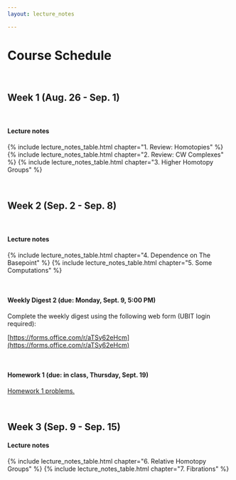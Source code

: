 ```yaml
---
layout: lecture_notes

---
```


# Course Schedule

<br/>

## Week 1 (Aug. 26 - Sep. 1)

<br/>

#### **Lecture notes**

{% include lecture_notes_table.html chapter="1. Review: Homotopies" %}
{% include lecture_notes_table.html chapter="2. Review: CW Complexes" %}
{% include lecture_notes_table.html chapter="3. Higher Homotopy Groups" %}


<br/>

## Week 2 (Sep. 2 - Sep. 8)

<br/>

#### **Lecture notes**


{% include lecture_notes_table.html chapter="4. Dependence on The Basepoint" %}
{% include lecture_notes_table.html chapter="5. Some Computations" %}

<br/>

#### **Weekly Digest 2 (due: Monday, Sept. 9, 5:00 PM)**

Complete the weekly digest using the following web form (UBIT login required):

[https://forms.office.com/r/aTSy62eHcm](https://forms.office.com/r/aTSy62eHcm)

<br/>


#### **Homework 1 (due: in class, Thursday, Sept. 19)**

<a href="/assets/homework/hw_1.pdf" markdown="0">Homework 1 problems.</a>


<br/>

## Week 3 (Sep. 9 - Sep. 15)

#### **Lecture notes**

{% include lecture_notes_table.html chapter="6. Relative Homotopy Groups" %}
{% include lecture_notes_table.html chapter="7. Fibrations" %}

<br/>
<br/>
<br/>
<br/>
<br/>
<br/>
